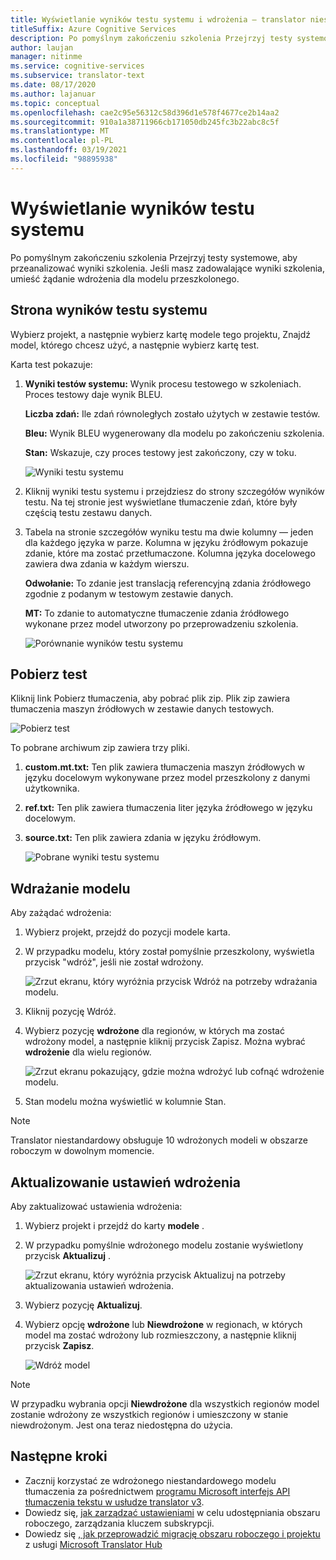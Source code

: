 ```yaml
---
title: Wyświetlanie wyników testu systemu i wdrożenia — translator niestandardowy
titleSuffix: Azure Cognitive Services
description: Po pomyślnym zakończeniu szkolenia Przejrzyj testy systemowe, aby przeanalizować wyniki szkolenia. Jeśli masz zadowalające wyniki szkolenia, umieść żądanie wdrożenia dla modelu przeszkolonego.
author: laujan
manager: nitinme
ms.service: cognitive-services
ms.subservice: translator-text
ms.date: 08/17/2020
ms.author: lajanuar
ms.topic: conceptual
ms.openlocfilehash: cae2c95e56312c58d396d1e578f4677ce2b14aa2
ms.sourcegitcommit: 910a1a38711966cb171050db245fc3b22abc8c5f
ms.translationtype: MT
ms.contentlocale: pl-PL
ms.lasthandoff: 03/19/2021
ms.locfileid: "98895938"
---
```

# <a name="view-system-test-results"></a>Wyświetlanie wyników testu systemu

Po pomyślnym zakończeniu szkolenia Przejrzyj testy systemowe, aby przeanalizować wyniki szkolenia. Jeśli masz zadowalające wyniki szkolenia, umieść żądanie wdrożenia dla modelu przeszkolonego.

## <a name="system-test-results-page"></a>Strona wyników testu systemu

Wybierz projekt, a następnie wybierz kartę modele tego projektu, Znajdź model, którego chcesz użyć, a następnie wybierz kartę test.

Karta test pokazuje:

1.  **Wyniki testów systemu:** Wynik procesu testowego w szkoleniach. Proces testowy daje wynik BLEU.

    **Liczba zdań:** Ile zdań równoległych zostało użytych w zestawie testów.

     **Bleu:** Wynik BLEU wygenerowany dla modelu po zakończeniu szkolenia.

    **Stan:** Wskazuje, czy proces testowy jest zakończony, czy w toku.

    ![Wyniki testu systemu](media/how-to/how-to-system-test-results.png)

2.  Kliknij wyniki testu systemu i przejdziesz do strony szczegółów wyników testu. Na tej stronie jest wyświetlane tłumaczenie zdań, które były częścią testu zestawu danych.

3.  Tabela na stronie szczegółów wyniku testu ma dwie kolumny — jeden dla każdego języka w parze. Kolumna w języku źródłowym pokazuje zdanie, które ma zostać przetłumaczone. Kolumna języka docelowego zawiera dwa zdania w każdym wierszu.

    **Odwołanie:** To zdanie jest translacją referencyjną zdania źródłowego zgodnie z podanym w testowym zestawie danych.

    **MT:** To zdanie to automatyczne tłumaczenie zdania źródłowego wykonane przez model utworzony po przeprowadzeniu szkolenia.

    ![Porównanie wyników testu systemu](media/how-to/how-to-system-test-results-2.png)

## <a name="download-test"></a>Pobierz test

Kliknij link Pobierz tłumaczenia, aby pobrać plik zip. Plik zip zawiera tłumaczenia maszyn źródłowych w zestawie danych testowych.

![Pobierz test](media/how-to/how-to-system-test-download.png)

To pobrane archiwum zip zawiera trzy pliki.

1.  **custom.mt.txt:** Ten plik zawiera tłumaczenia maszyn źródłowych w języku docelowym wykonywane przez model przeszkolony z danymi użytkownika.

2.  **ref.txt:** Ten plik zawiera tłumaczenia liter języka źródłowego w języku docelowym.

3.  **source.txt:** Ten plik zawiera zdania w języku źródłowym.

    ![Pobrane wyniki testu systemu](media/how-to/how-to-download-system-test.png)

## <a name="deploy-a-model"></a>Wdrażanie modelu

Aby zażądać wdrożenia:

1.  Wybierz projekt, przejdź do pozycji modele karta.

2. W przypadku modelu, który został pomyślnie przeszkolony, wyświetla przycisk "wdróż", jeśli nie został wdrożony.

    ![Zrzut ekranu, który wyróżnia przycisk Wdróż na potrzeby wdrażania modelu.](media/how-to/how-to-deploy-model.png)

3.  Kliknij pozycję Wdróż.
4.  Wybierz pozycję **wdrożone** dla regionów, w których ma zostać wdrożony model, a następnie kliknij przycisk Zapisz. Można wybrać **wdrożenie** dla wielu regionów.

    ![Zrzut ekranu pokazujący, gdzie można wdrożyć lub cofnąć wdrożenie modelu.](media/how-to/how-to-deploy-model-regions.png)

5.  Stan modelu można wyświetlić w kolumnie Stan.

>[!Note]
>Translator niestandardowy obsługuje 10 wdrożonych modeli w obszarze roboczym w dowolnym momencie.

## <a name="update-deployment-settings"></a>Aktualizowanie ustawień wdrożenia

Aby zaktualizować ustawienia wdrożenia:

1.  Wybierz projekt i przejdź do karty **modele** .

2. W przypadku pomyślnie wdrożonego modelu zostanie wyświetlony przycisk **Aktualizuj** .

    ![Zrzut ekranu, który wyróżnia przycisk Aktualizuj na potrzeby aktualizowania ustawień wdrożenia.](media/how-to/how-to-update-undeploy-model.png)

3.  Wybierz pozycję **Aktualizuj**.
4.  Wybierz opcję **wdrożone** lub **Niewdrożone** w regionach, w których model ma zostać wdrożony lub rozmieszczony, a następnie kliknij przycisk **Zapisz**.

    ![Wdróż model](media/how-to/how-to-undeploy-model.png)

>[!Note]
>W przypadku wybrania opcji **Niewdrożone** dla wszystkich regionów model zostanie wdrożony ze wszystkich regionów i umieszczony w stanie niewdrożonym. Jest ona teraz niedostępna do użycia.

## <a name="next-steps"></a>Następne kroki

- Zacznij korzystać ze wdrożonego niestandardowego modelu tłumaczenia za pośrednictwem [programu Microsoft interfejs API tłumaczenia tekstu w usłudze translator v3](../reference/v3-0-translate.md?tabs=curl).
- Dowiedz się, [jak zarządzać ustawieniami](how-to-manage-settings.md) w celu udostępniania obszaru roboczego, zarządzania kluczem subskrypcji.
- Dowiedz się [, jak przeprowadzić migrację obszaru roboczego i projektu](how-to-migrate.md) z usługi [Microsoft Translator Hub](https://hub.microsofttranslator.com)